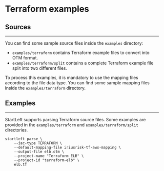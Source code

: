 # Terraform examples

## Sources

---
You can find some sample source files inside the `examples` directory:

* `examples/terraform` contains Terraform example files to convert into OTM format.
* `examples/terraform/split` contains a complete Terraform example file split into two different files.

To process this examples, it is mandatory to use the mapping files according to the file data type.
You can find some sample mapping files inside the `examples/terraform` directory.

## Examples

---

StartLeft supports parsing Terraform source files. Some examples are provided in the `examples/terraform` and
`examples/terraform/split` directories.

```shell
startleft parse \
	--iac-type TERRAFORM \
	--default-mapping-file iriusrisk-tf-aws-mapping \
	--output-file elb.otm \
	--project-name "Terraform ELB" \
	--project-id "terraform-elb" \
	elb.tf
```

